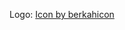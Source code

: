 
Logo:
<a href="https://www.freepik.com/icon/typography_13777755#fromView=search&term=text&track=ais&page=1&position=30&uuid=cc4043cc-3565-4552-9276-4859fe6bf90c">Icon by berkahicon</a>

